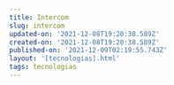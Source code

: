 ```yaml
---
title: Intercom
slug: intercom
updated-on: '2021-12-08T19:20:38.589Z'
created-on: '2021-12-08T19:20:38.589Z'
published-on: '2021-12-09T02:19:55.743Z'
layout: '[tecnologias].html'
tags: tecnologias
---
```



